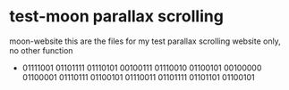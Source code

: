 # test-moon parallax scrolling
moon-website
this are the files for my test
parallax scrolling website only, no other function



-  01111001 01101111 01110101 00100111 01110010 01100101 00100000 01100001 01110111 01100101 01110011 01101111 01101101 01100101
